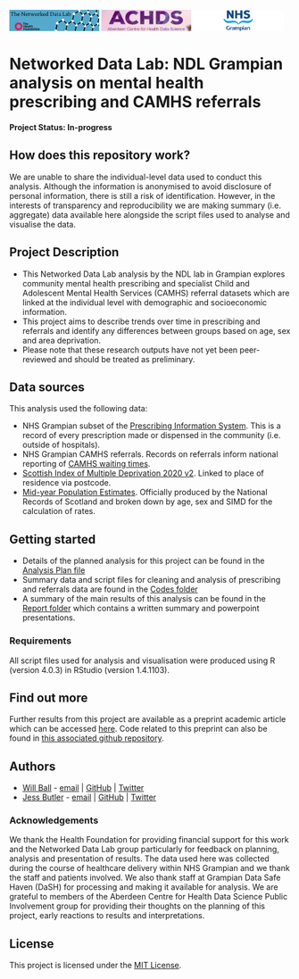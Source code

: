 <img src="ndlbanner.png" width="32%"> <img src="achds logo.jpg" width="32%"> <img src="nhsg-branding.jpg" width="32%">

# Networked Data Lab: NDL Grampian analysis on mental health prescribing and CAMHS referrals

#### Project Status: In-progress

## How does this repository work?

We are unable to share the individual-level data used to conduct this analysis. Although the information is anonymised to avoid disclosure of personal information, there is still a risk of identification. However, in the interests of transparency and reproducibility we are making summary (i.e. aggregate) data available here alongside the script files used to analyse and visualise the data.

## Project Description

- This Networked Data Lab analysis by the NDL lab in Grampian explores community mental health prescribing and specialist Child and Adolescent Mental Health Services (CAMHS) referral datasets which are linked at the individual level with demographic and socioeconomic information.
- This project aims to describe trends over time in prescribing and referrals and identify any differences between groups based on age, sex and area deprivation.
- Please note that these research outputs have not yet been peer-reviewed and should be treated as preliminary.

## Data sources

This analysis used the following data: 

- NHS Grampian subset of the [Prescribing Information System](https://www.isdscotland.org/Health-Topics/Prescribing-and-Medicines/Prescribing-Datamarts/#pis). This is a record of every prescription made or dispensed in the community (i.e. outside of hospitals).
- NHS Grampian CAMHS referrals. Records on referrals inform national reporting of [CAMHS waiting times](https://publichealthscotland.scot/publications/child-and-adolescent-mental-health-services-camhs-waiting-times/child-and-adolescent-mental-health-services-camhs-waiting-times-quarter-ending-31-december-2021/).
- [Scottish Index of Multiple Deprivation 2020 v2](https://www.gov.scot/collections/scottish-index-of-multiple-deprivation-2020/). Linked to place of residence via postcode.
- [Mid-year Population Estimates](https://www.nrscotland.gov.uk/statistics-and-data/statistics/statistics-by-theme/population/population-estimates/2011-based-special-area-population-estimates/population-estimates-by-simd-2016). Officially produced by the National Records of Scotland and broken down by age, sex and SIMD for the calculation of rates.

## Getting started

- Details of the planned analysis for this project can be found in the [Analysis Plan file](https://github.com/HFAnalyticsLab/NDL_CYPMH_Grampian/tree/main/Analysis%20plan)
- Summary data and script files for cleaning and analysis of prescribing and referrals data are found in the [Codes folder](https://github.com/HFAnalyticsLab/NDL_CYPMH_Grampian/tree/main/Codes)
- A summary of the main results of this analysis can be found in the [Report folder](https://github.com/HFAnalyticsLab/NDL_CYPMH_Grampian/tree/main/Report) which contains a written summary and powerpoint presentations.

### Requirements

All script files used for analysis and visualisation were produced using R (version 4.0.3) in RStudio (version 1.4.1103).

## Find out more

Further results from this project are available as a preprint academic article which can be accessed [here](https://www.medrxiv.org/content/10.1101/2022.06.14.22276082v1). Code related to this preprint can also be found in [this associated github repository](https://github.com/AbdnCHDS/NDL_prescribing_referrals_paper).

## Authors

- [Will Ball](https://wpball.com) - [email](mailto:william.ball@abdn.ac.uk) | [GitHub](https://www.github.com/will-ball) | [Twitter](https://www.twitter.com/WillBall12)
- [Jess Butler](https://www.abdn.ac.uk/people/jessicabutler/) - [email](mailto:jessicabutler@abdn.ac.uk) | [GitHub](https://github.com/JessButler) | [Twitter](https://www.twitter.com/JessButler284)

### Acknowledgements

We thank the Health Foundation for providing financial support for this work and the Networked Data Lab group particularly for feedback on planning, analysis and presentation of results. The data used here was collected during the course of healthcare delivery within NHS Grampian and we thank the staff and patients involved. We also thank staff at Grampian Data Safe Haven (DaSH) for processing and making it available for analysis. We are grateful to members of the Aberdeen Centre for Health Data Science Public Involvement group for providing their thoughts on the planning of this project, early reactions to results and interpretations.

## License

This project is licensed under the [MIT License](https://opensource.org/licenses/MIT).

